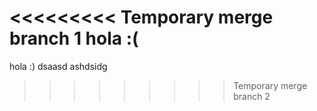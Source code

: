<<<<<<<<< Temporary merge branch 1
hola :(
=========
hola :)
dsaasd
ashdsidg
>>>>>>>>> Temporary merge branch 2
